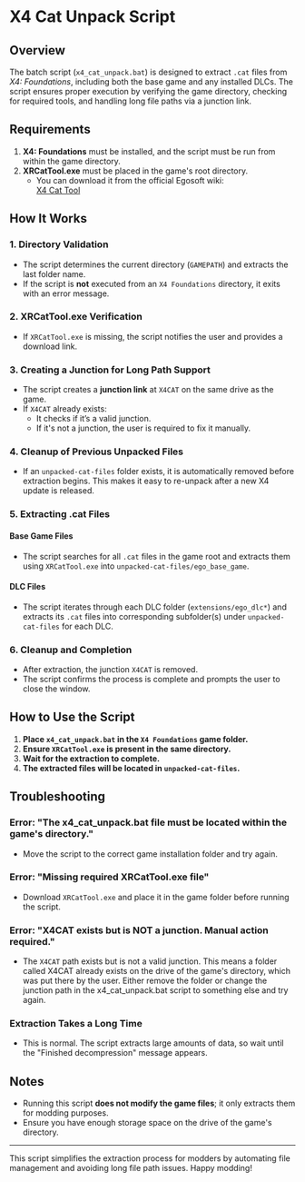 # X4 Cat Unpack Script

## Overview

The batch script (`x4_cat_unpack.bat`) is designed to extract `.cat` files from *X4: Foundations*, including both the base game and any installed DLCs. The script ensures proper execution by verifying the game directory, checking for required tools, and handling long file paths via a junction link.

## Requirements

1. **X4: Foundations** must be installed, and the script must be run from within the game directory.
2. **XRCatTool.exe** must be placed in the game's root directory.
   - You can download it from the official Egosoft wiki:  
     [X4 Cat Tool](https://wiki.egosoft.com:1337/X4%20Foundations%20Wiki/Modding%20Support/X%20Catalog%20Tool)

## How It Works

### **1. Directory Validation**

- The script determines the current directory (`GAMEPATH`) and extracts the last folder name.
- If the script is **not** executed from an `X4 Foundations` directory, it exits with an error message.

### **2. XRCatTool.exe Verification**

- If `XRCatTool.exe` is missing, the script notifies the user and provides a download link.

### **3. Creating a Junction for Long Path Support**

- The script creates a **junction link** at `X4CAT` on the same drive as the game.
- If `X4CAT` already exists:
  - It checks if it’s a valid junction.
  - If it's not a junction, the user is required to fix it manually.

### **4. Cleanup of Previous Unpacked Files**

- If an `unpacked-cat-files` folder exists, it is automatically removed before extraction begins. This makes it easy to re-unpack after a new X4 update is released.

### **5. Extracting .cat Files**

#### **Base Game Files**

- The script searches for all `.cat` files in the game root and extracts them using `XRCatTool.exe` into `unpacked-cat-files/ego_base_game`.

#### **DLC Files**

- The script iterates through each DLC folder (`extensions/ego_dlc*`) and extracts its `.cat` files into corresponding subfolder(s) under `unpacked-cat-files` for each DLC.

### **6. Cleanup and Completion**

- After extraction, the junction `X4CAT` is removed.
- The script confirms the process is complete and prompts the user to close the window.

## How to Use the Script

1. **Place `x4_cat_unpack.bat` in the `X4 Foundations` game folder.**
2. **Ensure `XRCatTool.exe` is present in the same directory.**
3. **Wait for the extraction to complete.**
4. **The extracted files will be located in `unpacked-cat-files`.**

## Troubleshooting

### **Error: "The x4_cat_unpack.bat file must be located within the game's directory."**

- Move the script to the correct game installation folder and try again.

### **Error: "Missing required XRCatTool.exe file"**

- Download `XRCatTool.exe` and place it in the game folder before running the script.

### **Error: "X4CAT exists but is NOT a junction. Manual action required."**

- The `X4CAT` path exists but is not a valid junction. This means a folder called X4CAT already exists on the drive of the game's directory, which was put there by the user. Either remove the folder or change the junction path in the x4_cat_unpack.bat script to something else and try again.

### **Extraction Takes a Long Time**

- This is normal. The script extracts large amounts of data, so wait until the "Finished decompression" message appears.

## Notes

- Running this script **does not modify the game files**; it only extracts them for modding purposes.
- Ensure you have enough storage space on the drive of the game's directory.

---

This script simplifies the extraction process for modders by automating file management and avoiding long file path issues. Happy modding!